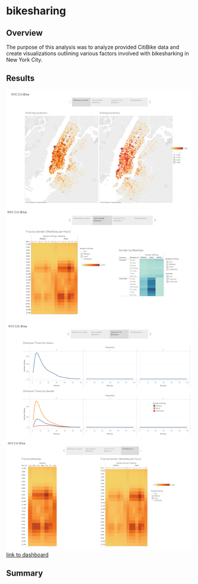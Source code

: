 # bikesharing

## Overview
The purpose of this analysis was to analyze provided CitiBike data and create visualizations outlining 
various factors involved with bikesharking in New York City. 

## Results
![Map Analysis](resources/map.png)
![Gender Analysis](resources/gender.png)
![Time Analysis](resources/time.png)
![Trip Analysis](resources/trip.png)
</br> 
[link to dashboard]("https://public.tableau.com/app/profile/emily.stevens7082/viz/CitiBikeData_16538688944390/NYCCitiBike?publish=yes")
## Summary
